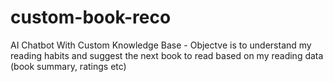# custom-book-reco
AI Chatbot With Custom Knowledge Base - Objectve is to understand my reading habits and suggest the next book to read based on my reading data (book summary, ratings etc)
